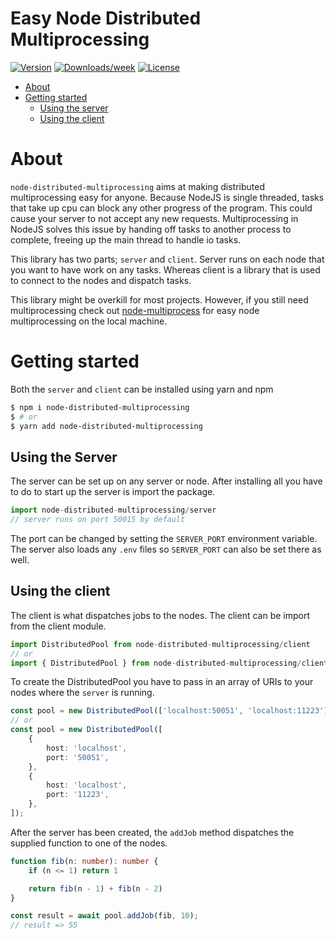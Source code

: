 Easy Node Distributed Multiprocessing
===
[![Version](https://img.shields.io/npm/v/node-distributed-multiprocessing.svg)](https://npmjs.org/package/node-distributed-multiprocessing)
[![Downloads/week](https://img.shields.io/npm/dw/node-distributed-multiprocessing.svg)](https://npmjs.org/package/node-distributed-multiprocessing)
[![License](https://img.shields.io/npm/l/node-distributed-multiprocessing.svg)](https://github.com/scottjr632/node-distributed-multiprocessing/blob/master/package.json)
<!-- toc -->
- [About](#about)
- [Getting started](#getting-started)
    - [Using the server](#using-the-server)
    - [Using the client](#using-the-client)
<!-- tocstop -->
# About
`node-distributed-multiprocessing` aims at making distributed multiprocessing easy for anyone. Because NodeJS is single threaded, tasks that take up cpu can block any other progress of the program. This could cause your server to not accept any new requests. Multiprocessing in NodeJS solves this issue by handing off tasks to another process to complete, freeing up the main thread to handle io tasks.

This library has two parts; `server` and `client`. Server runs on each node that you want to have work on any tasks. Whereas client is a library that is used to connect to the nodes and dispatch tasks.

This library might be overkill for most projects. However, if you still need multiprocessing check out [node-multiprocess](https://github.com/scottjr632/node-multiprocess) for easy node multiprocessing on the local machine.

# Getting started
Both the `server` and `client` can be installed using yarn and npm
```sh
$ npm i node-distributed-multiprocessing
$ # or
$ yarn add node-distributed-multiprocessing
```
## Using the Server
The server can be set up on any server or node. After installing all you have to do to start up the server is import the package.
```ts
import node-distributed-multiprocessing/server
// server runs on port 50015 by default
```
The port can be changed by setting the `SERVER_PORT` environment variable. The server also loads any `.env` files so `SERVER_PORT` can also be set there as well.
## Using the client
The client is what dispatches jobs to the nodes. The client can be import from the client module.
```typescript
import DistributedPool from node-distributed-multiprocessing/client
// or
import { DistributedPool } from node-distributed-multiprocessing/client
```
To create the DistributedPool you have to pass in an array of URIs to your nodes where the `server` is running.
```typescript
const pool = new DistributedPool(['localhost:50051', 'localhost:11223']);
// or
const pool = new DistributedPool([
    {
        host: 'localhost',
        port: '50051',
    },
    {
        host: 'localhost',
        port: '11223',
    },
]);
```
After the server has been created, the `addJob` method dispatches the supplied function to one of the nodes.
```typescript
function fib(n: number): number {
    if (n <= 1) return 1

    return fib(n - 1) + fib(n - 2)
}

const result = await pool.addJob(fib, 10);
// result => 55
```
